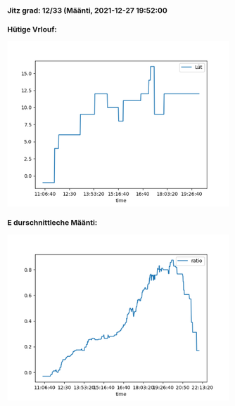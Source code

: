 ### Jitz grad: 12/33 (Määnti, 2021-12-27 19:52:00

### Hütige Vrlouf:
![Graph](Today.png)

### E durschnittleche Määnti:
![Graph](Määnti.png)